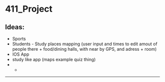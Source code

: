 # 411_Project

## Ideas: 
- Sports
- Students - Study places mapping (user input and times to edit amout of people there + food/dining halls, with near by GPS, and adress + room) 
- IOS App
- study like app (maps example quiz thing) 
- -
---
